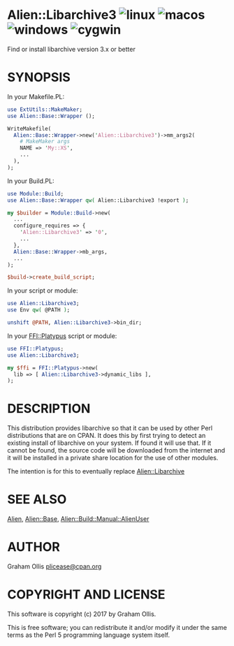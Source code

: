 # Alien::Libarchive3 ![linux](https://github.com/uperl/Alien-Libarchive3/workflows/linux/badge.svg) ![macos](https://github.com/uperl/Alien-Libarchive3/workflows/macos/badge.svg) ![windows](https://github.com/uperl/Alien-Libarchive3/workflows/windows/badge.svg) ![cygwin](https://github.com/uperl/Alien-Libarchive3/workflows/cygwin/badge.svg)

Find or install libarchive version 3.x or better

# SYNOPSIS

In your Makefile.PL:

```perl
use ExtUtils::MakeMaker;
use Alien::Base::Wrapper ();

WriteMakefile(
  Alien::Base::Wrapper->new('Alien::Libarchive3')->mm_args2(
    # MakeMaker args
    NAME => 'My::XS',
    ...
  ),
);
```

In your Build.PL:

```perl
use Module::Build;
use Alien::Base::Wrapper qw( Alien::Libarchive3 !export );

my $builder = Module::Build->new(
  ...
  configure_requires => {
    'Alien::Libarchive3' => '0',
    ...
  },
  Alien::Base::Wrapper->mb_args,
  ...
);

$build->create_build_script;
```

In your script or module:

```perl
use Alien::Libarchive3;
use Env qw( @PATH );

unshift @PATH, Alien::Libarchive3->bin_dir;
```

In your [FFI::Platypus](https://metacpan.org/pod/FFI::Platypus) script or module:

```perl
use FFI::Platypus;
use Alien::Libarchive3;

my $ffi = FFI::Platypus->new(
  lib => [ Alien::Libarchive3->dynamic_libs ],
);
```

# DESCRIPTION

This distribution provides libarchive so that it can be used by other
Perl distributions that are on CPAN.  It does this by first trying to
detect an existing install of libarchive on your system.  If found it
will use that.  If it cannot be found, the source code will be downloaded
from the internet and it will be installed in a private share location
for the use of other modules.

The intention is for this to eventually replace [Alien::Libarchive](https://metacpan.org/pod/Alien::Libarchive)

# SEE ALSO

[Alien](https://metacpan.org/pod/Alien), [Alien::Base](https://metacpan.org/pod/Alien::Base), [Alien::Build::Manual::AlienUser](https://metacpan.org/pod/Alien::Build::Manual::AlienUser)

# AUTHOR

Graham Ollis <plicease@cpan.org>

# COPYRIGHT AND LICENSE

This software is copyright (c) 2017 by Graham Ollis.

This is free software; you can redistribute it and/or modify it under
the same terms as the Perl 5 programming language system itself.

